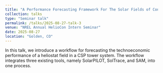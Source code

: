 ```yaml
---
title: "A Performance Forecasting Framework For The Solar Fields of Concentrating Solar Thermal Power Tower Systems"
collection: talks
type: "Seminar talk"
permalink: /talks/2025-08-27-talk-3
venue: "NREL Annual HelioCon Intern Seminar"
date: 2025-08-27
location: "Golden, CO"
---
```


In this talk, we introduce a workflow for forecasting the technoeconomic performance of a heliostat field in a CSP tower system. The workflow integrates three existing tools, namely SolarPILOT, SolTrace, and SAM, into one process.
